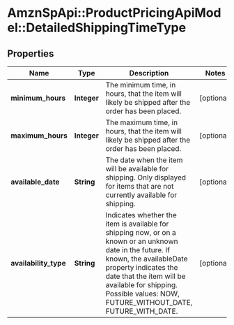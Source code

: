 # AmznSpApi::ProductPricingApiModel::DetailedShippingTimeType

## Properties
Name | Type | Description | Notes
------------ | ------------- | ------------- | -------------
**minimum_hours** | **Integer** | The minimum time, in hours, that the item will likely be shipped after the order has been placed. | [optional] 
**maximum_hours** | **Integer** | The maximum time, in hours, that the item will likely be shipped after the order has been placed. | [optional] 
**available_date** | **String** | The date when the item will be available for shipping. Only displayed for items that are not currently available for shipping. | [optional] 
**availability_type** | **String** | Indicates whether the item is available for shipping now, or on a known or an unknown date in the future. If known, the availableDate property indicates the date that the item will be available for shipping. Possible values: NOW, FUTURE_WITHOUT_DATE, FUTURE_WITH_DATE. | [optional] 

